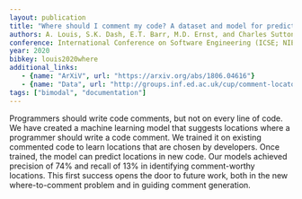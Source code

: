 ```yaml
---
layout: publication
title: "Where should I comment my code? A dataset and model for predicting locations that need comments"
authors: A. Louis, S.K. Dash, E.T. Barr, M.D. Ernst, and Charles Sutton
conference: International Conference on Software Engineering (ICSE; NIER track)
year: 2020
bibkey: louis2020where
additional_links:
   - {name: "ArXiV", url: "https://arxiv.org/abs/1806.04616"}
   - {name: "Data", url: "http://groups.inf.ed.ac.uk/cup/comment-locator"}
tags: ["bimodal", "documentation"]
---
```

Programmers should write code comments, but not on every line
of code. We have created a machine learning model that suggests
locations where a programmer should write a code comment. We
trained it on existing commented code to learn locations that are
chosen by developers. Once trained, the model can predict locations
in new code. Our models achieved precision of 74% and recall of
13% in identifying comment-worthy locations. This first success
opens the door to future work, both in the new where-to-comment
problem and in guiding comment generation.